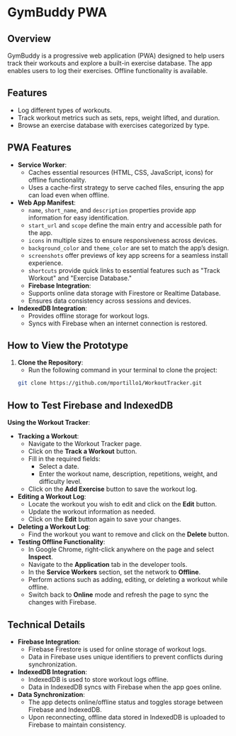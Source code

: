 # GymBuddy PWA

## Overview
GymBuddy is a progressive web application (PWA) designed to help users track their workouts and explore a built-in exercise database. The app enables users to log their exercises. Offline functionality is available.

## Features
- Log different types of workouts.
- Track workout metrics such as sets, reps, weight lifted, and duration.
- Browse an exercise database with exercises categorized by type.

## PWA Features
- **Service Worker**: 
  - Caches essential resources (HTML, CSS, JavaScript, icons) for offline functionality.
  - Uses a cache-first strategy to serve cached files, ensuring the app can load even when offline.
- **Web App Manifest**:
  - `name`, `short_name`, and `description` properties provide app information for easy identification.
  - `start_url` and `scope` define the main entry and accessible path for the app.
  - `icons` in multiple sizes to ensure responsiveness across devices.
  - `background_color` and `theme_color` are set to match the app’s design.
  - `screenshots` offer previews of key app screens for a seamless install experience.
  - `shortcuts` provide quick links to essential features such as "Track Workout" and "Exercise Database."
  - **Firebase Integration**:
  - Supports online data storage with Firestore or Realtime Database.
  - Ensures data consistency across sessions and devices.
- **IndexedDB Integration**:
  - Provides offline storage for workout logs.
  - Syncs with Firebase when an internet connection is restored.

## How to View the Prototype
1. **Clone the Repository**:
   - Run the following command in your terminal to clone the project:
   ```bash
   git clone https://github.com/mportillo1/WorkoutTracker.git
   
   
## How to Test Firebase and IndexedDB
 **Using the Workout Tracker**:
   - **Tracking a Workout**:
     - Navigate to the Workout Tracker page.
     - Click on the **Track a Workout** button.
     - Fill in the required fields:
       - Select a date.
       - Enter the workout name, description, repetitions, weight, and difficulty level.
     - Click on the **Add Exercise** button to save the workout log.
   - **Editing a Workout Log**:
     - Locate the workout you wish to edit and click on the **Edit** button.
     - Update the workout information as needed.
     - Click on the **Edit** button again to save your changes.
   - **Deleting a Workout Log**:
     - Find the workout you want to remove and click on the **Delete** button.
   - **Testing Offline Functionality**:
     - In Google Chrome, right-click anywhere on the page and select **Inspect**.
     - Navigate to the **Application** tab in the developer tools.
     - In the **Service Workers** section, set the network to **Offline**.
     - Perform actions such as adding, editing, or deleting a workout while offline.
     - Switch back to **Online** mode and refresh the page to sync the changes with Firebase.

## Technical Details
- **Firebase Integration**:
  - Firebase Firestore is used for online storage of workout logs.
  - Data in Firebase uses unique identifiers to prevent conflicts during synchronization.
- **IndexedDB Integration**:
  - IndexedDB is used to store workout logs offline.
  - Data in IndexedDB syncs with Firebase when the app goes online.
- **Data Synchronization**:
  - The app detects online/offline status and toggles storage between Firebase and IndexedDB.
  - Upon reconnecting, offline data stored in IndexedDB is uploaded to Firebase to maintain consistency.

